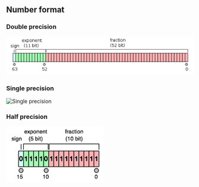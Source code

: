 
## Number format

### Double precision

![Double precision](img/double_precision.png)


### Single precision

![Single precision](img/single_precision.png)

### Half precision

![Half precision](img/half_precision.png)
